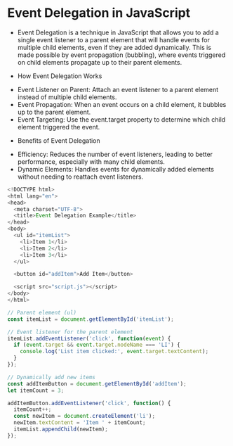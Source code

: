 # Event Delegation in JavaScript

- Event Delegation is a technique in JavaScript that allows you to add a single event listener to a parent element that will handle events for multiple child elements, even if they are added dynamically. This is made possible by event propagation (bubbling), where events triggered on child elements propagate up to their parent elements.

* How Event Delegation Works

- Event Listener on Parent: Attach an event listener to a parent element instead of multiple child elements.
- Event Propagation: When an event occurs on a child element, it bubbles up to the parent element.
- Event Targeting: Use the event.target property to determine which child element triggered the event.

* Benefits of Event Delegation

- Efficiency: Reduces the number of event listeners, leading to better performance, especially with many child elements.
- Dynamic Elements: Handles events for dynamically added elements without needing to reattach event listeners.

```js
<!DOCTYPE html>
<html lang="en">
<head>
  <meta charset="UTF-8">
  <title>Event Delegation Example</title>
</head>
<body>
  <ul id="itemList">
    <li>Item 1</li>
    <li>Item 2</li>
    <li>Item 3</li>
  </ul>

  <button id="addItem">Add Item</button>

  <script src="script.js"></script>
</body>
</html>

```

```js
// Parent element (ul)
const itemList = document.getElementById('itemList');

// Event listener for the parent element
itemList.addEventListener('click', function(event) {
  if (event.target && event.target.nodeName === 'LI') {
    console.log('List item clicked:', event.target.textContent);
  }
});

// Dynamically add new items
const addItemButton = document.getElementById('addItem');
let itemCount = 3;

addItemButton.addEventListener('click', function() {
  itemCount++;
  const newItem = document.createElement('li');
  newItem.textContent = 'Item ' + itemCount;
  itemList.appendChild(newItem);
});

```